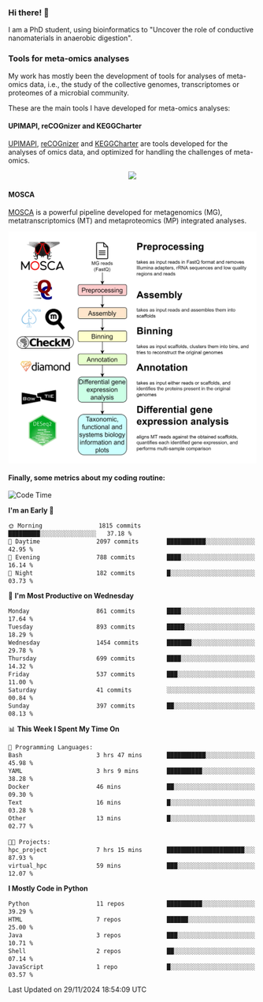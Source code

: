 ### Hi there! 👋

I am a PhD student, using bioinformatics to "Uncover the role of conductive nanomaterials in anaerobic digestion".

### Tools for meta-omics analyses

My work has mostly been the development of tools for analyses of meta-omics data, i.e., the study of the collective genomes, transcriptomes or proteomes of a microbial community.

These are the main tools I have developed for meta-omics analyses:

#### UPIMAPI, reCOGnizer and KEGGCharter

[UPIMAPI](https://github.com/iquasere/UPIMAPI), [reCOGnizer](https://github.com/iquasere/reCOGnizer) and [KEGGCharter](https://github.com/iquasere/KEGGCharter) are tools developed for the analyses of omics data, and optimized for handling the challenges of meta-omics.

<p align="center">
    <img src="assets/annotation_paper.png">
</p>

#### MOSCA

[MOSCA](https://github.com/iquasere/MOSCA) is a powerful pipeline developed for metagenomics (MG), metatranscriptomics (MT) and metaproteomics (MP) integrated analyses.

<p align="center">
    <img src="assets/mosca_workflow.png" align="center" width="700">
</p>


#### Finally, some metrics about my coding routine:

<!--START_SECTION:waka-->
![Code Time](http://img.shields.io/badge/Code%20Time-880%20hrs%2038%20mins-blue)

**I'm an Early 🐤** 

```text
🌞 Morning                1815 commits        █████████░░░░░░░░░░░░░░░░   37.18 % 
🌆 Daytime                2097 commits        ███████████░░░░░░░░░░░░░░   42.95 % 
🌃 Evening                788 commits         ████░░░░░░░░░░░░░░░░░░░░░   16.14 % 
🌙 Night                  182 commits         █░░░░░░░░░░░░░░░░░░░░░░░░   03.73 % 
```
📅 **I'm Most Productive on Wednesday** 

```text
Monday                   861 commits         ████░░░░░░░░░░░░░░░░░░░░░   17.64 % 
Tuesday                  893 commits         █████░░░░░░░░░░░░░░░░░░░░   18.29 % 
Wednesday                1454 commits        ███████░░░░░░░░░░░░░░░░░░   29.78 % 
Thursday                 699 commits         ████░░░░░░░░░░░░░░░░░░░░░   14.32 % 
Friday                   537 commits         ███░░░░░░░░░░░░░░░░░░░░░░   11.00 % 
Saturday                 41 commits          ░░░░░░░░░░░░░░░░░░░░░░░░░   00.84 % 
Sunday                   397 commits         ██░░░░░░░░░░░░░░░░░░░░░░░   08.13 % 
```


📊 **This Week I Spent My Time On** 

```text
💬 Programming Languages: 
Bash                     3 hrs 47 mins       ███████████░░░░░░░░░░░░░░   45.98 % 
YAML                     3 hrs 9 mins        ██████████░░░░░░░░░░░░░░░   38.28 % 
Docker                   46 mins             ██░░░░░░░░░░░░░░░░░░░░░░░   09.30 % 
Text                     16 mins             █░░░░░░░░░░░░░░░░░░░░░░░░   03.28 % 
Other                    13 mins             █░░░░░░░░░░░░░░░░░░░░░░░░   02.77 % 

🐱‍💻 Projects: 
hpc_project              7 hrs 15 mins       ██████████████████████░░░   87.93 % 
virtual_hpc              59 mins             ███░░░░░░░░░░░░░░░░░░░░░░   12.07 % 
```

**I Mostly Code in Python** 

```text
Python                   11 repos            ██████████░░░░░░░░░░░░░░░   39.29 % 
HTML                     7 repos             ██████░░░░░░░░░░░░░░░░░░░   25.00 % 
Java                     3 repos             ███░░░░░░░░░░░░░░░░░░░░░░   10.71 % 
Shell                    2 repos             ██░░░░░░░░░░░░░░░░░░░░░░░   07.14 % 
JavaScript               1 repo              █░░░░░░░░░░░░░░░░░░░░░░░░   03.57 % 
```




 Last Updated on 29/11/2024 18:54:09 UTC
<!--END_SECTION:waka-->
